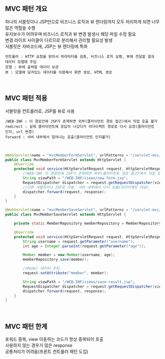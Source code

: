 ## MVC 패턴 개요
하나의 서블릿이나 JSP만으로 비즈니스 로직과 뷰 렌더링까지 모두 처리하게 되면 너무 많은 역할을 수행  
유지보수가 어려우며 비즈니스 로직과 뷰 변경 발생시 해당 파일 수정 필요  
변경 라이프 사이클이 다르므로 분리해서 관리할 필요성 발생  
서블릿은 자바코드에, JSP는 뷰 렌더링에 특화  

````
컨트롤러 : HTTP 요청을 받아서 파라미터를 검증, 비즈니스 로직 실행, 뷰에 전달할 결과 데이터 모델에 주입
모델 : 뷰에 출력할 데이터 보관
뷰 : 모델에 담겨있는 데이터를 이용해서 화면 생성, HTML 생성
````

<br>

## MVC 패턴 적용
서블릿을 컨트롤러로, JSP를 뷰로 사용  
````
/WEB-INF : 이 경로안에 JSP가 존재하면 외부(클라이언트 경로 접근)에서 직접 호출 불가
redirect : 실제 클라이언트에 응답이 나갔다가 리다이렉트 경로로 다시 요청(클라이언트 인지, url 변경)
forward : 서버 내부에서 일어나는 호출(클라이언트 인지불가)
````

<br>

````java
@WebServlet(name = "mvcMemberFormServlet", urlPatterns = "/servlet-mvc/members/new-form")
public class MvcMemberFormServlet extends HttpServlet {
    @Override
    protected void service(HttpServletRequest request, HttpServletResponse response) throws ServletException, IOException {
        //WEB-INF 이 경로안에 JSP가 존재하면 외부(클라이언트 경로 접근)에서 직접 호출 불가
        String viewPath = "/WEB-INF/views/new-form.jsp";
        RequestDispatcher dispatcher = request.getRequestDispatcher(viewPath);
        //다른 서블릿이나 JSP로 이동, 서버 내부에서 다시 호출(리다이렉트 아님)
        dispatcher.forward(request, response);
    }
}

@WebServlet(name = "mvcMemberSaveServlet", urlPatterns = "/servlet-mvc/members/save")
public class MvcMemberSaveServlet extends HttpServlet {

    private static MemberRepository memberRepository = MemberRepository.getInstance();

    @Override
    protected void service(HttpServletRequest request, HttpServletResponse response) throws ServletException, IOException {
        String username = request.getParameter("username");
        int age = Integer.parseInt(request.getParameter("age"));

        Member member = new Member(username, age);
        memberRepository.save(member);

        //Model 데이터 주입
        request.setAttribute("member", member);

        String viewPath = "/WEB-INF/views/save-result.jsp";
        RequestDispatcher dispatcher = request.getRequestDispatcher(viewPath);
        dispatcher.forward(request, response);
    }
}
````

<br>

## MVC 패턴 한계
포워드 중복, view 이동하는 코드가 항상 중복되어 호출  
사용하지 않는 경우가 많은 response  
공통처리가 어려움(프론트 컨트롤러 패턴 도입)  

<br>
